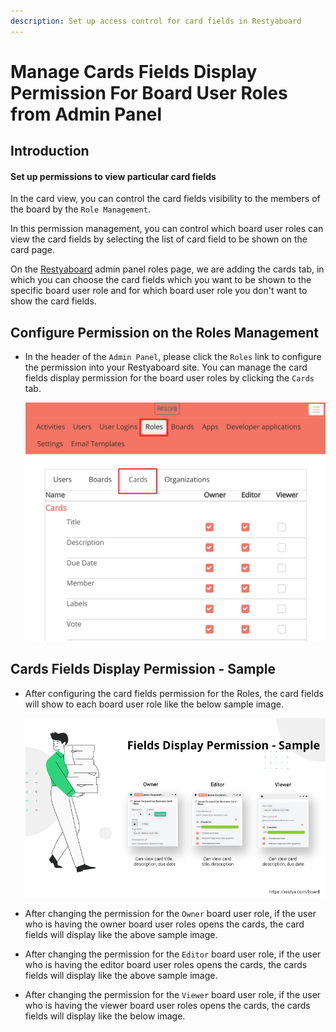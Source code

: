 ```yaml
---
description: Set up access control for card fields in Restyaboard
---
```


# Manage Cards Fields Display Permission For Board User Roles from Admin Panel

## Introduction

#### Set up permissions to view particular card fields

In the card view, you can control the card fields visibility to the members of the board by the `Role Management`.

In this permission management, you can control which board user roles can view the card fields by selecting the list of card field to be shown on the card page.

On the [Restyaboard](https://restya.com/board) admin panel roles page, we are adding the cards tab, in which you can choose the card fields which you want to be shown to the specific board user role and for which board user role you don't want to show the card fields.

## Configure Permission on the Roles Management

*   In the header of the `Admin Panel`, please click the `Roles` link to configure the permission into your Restyaboard site. You can manage the card fields display permission for the board user roles by clicking the `Cards` tab.
    
    ![Configure Permission on the Roles Management](restyaboard-roleslisting.png)

## Cards Fields Display Permission - Sample

*   After configuring the card fields permission for the Roles, the card fields will show to each board user role like the below sample image.
    
    ![Cards Fields Display Permission](restyaboard-manage-permission-for-card-fields.png)
    
*   After changing the permission for the `Owner` board user role, if the user who is having the owner board user roles opens the cards, the card fields will display like the above sample image.
    
*   After changing the permission for the `Editor` board user role, if the user who is having the editor board user roles opens the cards, the cards fields will display like the above sample image.
    
*   After changing the permission for the `Viewer` board user role, if the user who is having the viewer board user roles opens the cards, the cards fields will display like the below image.